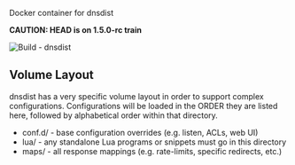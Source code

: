 Docker container for dnsdist

**CAUTION: HEAD is on 1.5.0-rc train**

![Build - dnsdist](https://github.com/rootwyrm/dns_docker/workflows/Build%20-%20dnsdist/badge.svg)

## Volume Layout
dnsdist has a very specific volume layout in order to support complex configurations. Configurations will be loaded in the ORDER they are listed here, followed by alphabetical order within that directory.
* conf.d/ - base configuration overrides (e.g. listen, ACLs, web UI)
* lua/ - any standalone Lua programs or snippets must go in this directory
* maps/ - all response mappings (e.g. rate-limits, specific redirects, etc.)
